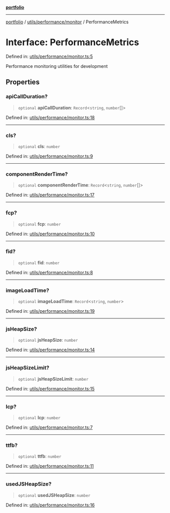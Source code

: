 [**portfolio**](../../../../README.md)

***

[portfolio](../../../../modules.md) / [utils/performance/monitor](../README.md) / PerformanceMetrics

# Interface: PerformanceMetrics

Defined in: [utils/performance/monitor.ts:5](https://github.com/tnorlund/Portfolio/blob/7ccb227b66e3c899f8924dbd1c5d3a95e68f2900/portfolio/utils/performance/monitor.ts#L5)

Performance monitoring utilities for development

## Properties

### apiCallDuration?

> `optional` **apiCallDuration**: `Record`\<`string`, `number`[]\>

Defined in: [utils/performance/monitor.ts:18](https://github.com/tnorlund/Portfolio/blob/7ccb227b66e3c899f8924dbd1c5d3a95e68f2900/portfolio/utils/performance/monitor.ts#L18)

***

### cls?

> `optional` **cls**: `number`

Defined in: [utils/performance/monitor.ts:9](https://github.com/tnorlund/Portfolio/blob/7ccb227b66e3c899f8924dbd1c5d3a95e68f2900/portfolio/utils/performance/monitor.ts#L9)

***

### componentRenderTime?

> `optional` **componentRenderTime**: `Record`\<`string`, `number`[]\>

Defined in: [utils/performance/monitor.ts:17](https://github.com/tnorlund/Portfolio/blob/7ccb227b66e3c899f8924dbd1c5d3a95e68f2900/portfolio/utils/performance/monitor.ts#L17)

***

### fcp?

> `optional` **fcp**: `number`

Defined in: [utils/performance/monitor.ts:10](https://github.com/tnorlund/Portfolio/blob/7ccb227b66e3c899f8924dbd1c5d3a95e68f2900/portfolio/utils/performance/monitor.ts#L10)

***

### fid?

> `optional` **fid**: `number`

Defined in: [utils/performance/monitor.ts:8](https://github.com/tnorlund/Portfolio/blob/7ccb227b66e3c899f8924dbd1c5d3a95e68f2900/portfolio/utils/performance/monitor.ts#L8)

***

### imageLoadTime?

> `optional` **imageLoadTime**: `Record`\<`string`, `number`\>

Defined in: [utils/performance/monitor.ts:19](https://github.com/tnorlund/Portfolio/blob/7ccb227b66e3c899f8924dbd1c5d3a95e68f2900/portfolio/utils/performance/monitor.ts#L19)

***

### jsHeapSize?

> `optional` **jsHeapSize**: `number`

Defined in: [utils/performance/monitor.ts:14](https://github.com/tnorlund/Portfolio/blob/7ccb227b66e3c899f8924dbd1c5d3a95e68f2900/portfolio/utils/performance/monitor.ts#L14)

***

### jsHeapSizeLimit?

> `optional` **jsHeapSizeLimit**: `number`

Defined in: [utils/performance/monitor.ts:15](https://github.com/tnorlund/Portfolio/blob/7ccb227b66e3c899f8924dbd1c5d3a95e68f2900/portfolio/utils/performance/monitor.ts#L15)

***

### lcp?

> `optional` **lcp**: `number`

Defined in: [utils/performance/monitor.ts:7](https://github.com/tnorlund/Portfolio/blob/7ccb227b66e3c899f8924dbd1c5d3a95e68f2900/portfolio/utils/performance/monitor.ts#L7)

***

### ttfb?

> `optional` **ttfb**: `number`

Defined in: [utils/performance/monitor.ts:11](https://github.com/tnorlund/Portfolio/blob/7ccb227b66e3c899f8924dbd1c5d3a95e68f2900/portfolio/utils/performance/monitor.ts#L11)

***

### usedJSHeapSize?

> `optional` **usedJSHeapSize**: `number`

Defined in: [utils/performance/monitor.ts:16](https://github.com/tnorlund/Portfolio/blob/7ccb227b66e3c899f8924dbd1c5d3a95e68f2900/portfolio/utils/performance/monitor.ts#L16)
